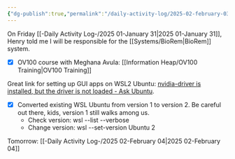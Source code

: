 ```yaml
---
{"dg-publish":true,"permalink":"/daily-activity-log/2025-02-february-03/","noteIcon":"","created":"2025-05-20T10:31:33.999-05:00"}
---
```



On Friday [[-Daily Activity Log-/2025 01-January 31\|2025 01-January 31]], Henry told me I will be responsible for the [[Systems/BioRem\|BioRem]] system.

- [x] OV100 course with Meghana Avula: [[Information Heap/OV100 Training\|OV100 Training]]

Great link for setting up GUI apps on WSL2 Ubuntu: [nvidia-driver is installed, but the driver is not loaded - Ask Ubuntu](https://askubuntu.com/questions/1292278/nvidia-driver-is-installed-but-the-driver-is-not-loaded).
- [x] Converted existing WSL Ubuntu from version 1 to version 2. Be careful out there, kids, version 1 still walks among us.
	- Check version: wsl --list --verbose
	- Change version: wsl --set-version Ubuntu 2

Tomorrow: [[-Daily Activity Log-/2025 02-February 04\|2025 02-February 04]]
